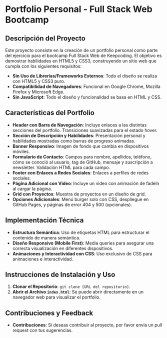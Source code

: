 # Portfolio Personal - Full Stack Web Bootcamp

## Descripción del Proyecto

Este proyecto consiste en la creación de un portfolio personal como parte del ejercicio para el bootcamp Full Stack Web de Keepcoding. El objetivo es demostrar habilidades en HTML5 y CSS3, construyendo un sitio web que cumpla con los siguientes requisitos:

- **Sin Uso de Librerías/Frameworks Externos**: Todo el diseño se realiza con HTML5 y CSS3 puro.
- **Compatibilidad de Navegadores**: Funcional en Google Chrome, Mozilla Firefox y Microsoft Edge.
- **Sin JavaScript**: Todo el diseño y funcionalidad se basa en HTML y CSS.

## Características del Portfolio

- **Header con Barra de Navegación**: Incluye enlaces a las distintas secciones del portfolio. Transiciones suavizadas para el estado hover.
- **Sección de Descripción y Habilidades**: Presentación personal y habilidades mostradas como barras de progreso animadas.
- **Banner Responsivo**: Imagen de fondo que cambia en dispositivos móviles.
- **Formulario de Contacto**: Campos para nombre, apellidos, teléfono, cómo se conoció al usuario, tag de GitHub, mensaje y suscripción a newsletter. Validación HTML para cada campo.
- **Footer con Enlaces a Redes Sociales**: Enlaces a perfiles de redes sociales.
- **Página Adicional con Video**: Incluye un video con animación de fadeIn al cargar la página.
- **Grid con Proyectos**: Muestra de proyectos en un diseño de grid.
- **Opciones Adicionales**: Menú burger solo con CSS, despliegue en GitHub Pages, y páginas de error 404 y 500 (opcionales).

## Implementación Técnica

- **Estructura Semántica**: Uso de etiquetas HTML para estructurar el contenido de manera semántica.
- **Diseño Responsivo (Mobile First)**: Media queries para asegurar una correcta visualización en diferentes dispositivos.
- **Animaciones y Interactividad con CSS**: Uso exclusivo de CSS para animaciones e interactividad.

## Instrucciones de Instalación y Uso

1. **Clonar el Repositorio**: `git clone [URL del repositorio]`.
2. **Abrir el Archivo `index.html`**: Se puede abrir directamente en un navegador web para visualizar el portfolio.

## Contribuciones y Feedback

- **Contribuciones**: Si deseas contribuir al proyecto, por favor envía un pull request con tus sugerencias.
